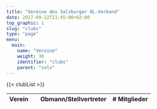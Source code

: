 ```yaml
---
title: "Vereine des Salzburger OL-Verband"
date: 2017-09-22T21:45:00+02:00
top_graphic: 1
slug: "clubs"
type: "page"
menu:
  main:
    name: "Vereine"
    weight: 30
    identifier: "clubs"
    parent: "solv"
---
```


<table class="tablepress">
    <thead>
        <tr>
            <th>Verein</th>
            <th/>
            <th>Obmann/Stellvertreter</th>
            <th># Mitglieder</th>
        </tr>
    </thead>
    <tbody>
        {{< clubList >}}
    </tbody>
</table>